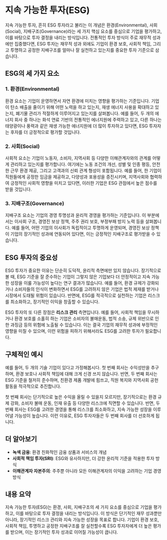 # 지속 가능한 투자(ESG)

지속 가능한 투자, 흔히 ESG 투자라고 불리는 이 개념은 환경(Environmental), 사회(Social), 지배구조(Governance)라는 세 가지 핵심 요소를 중심으로 기업을 평가하고, 이를 바탕으로 투자 결정을 내리는 방식입니다. 전통적인 투자 방식이 주로 재무적 성과에만 집중했다면, ESG 투자는 재무적 성과 외에도 기업이 환경 보호, 사회적 책임, 그리고 투명하고 공정한 지배구조를 얼마나 잘 실천하고 있는지를 중요한 투자 기준으로 삼습니다.

## ESG의 세 가지 요소

### 1. 환경(Environmental)
환경 요소는 기업이 운영하면서 자연 환경에 미치는 영향을 평가하는 기준입니다. 기업이 탄소 배출을 줄이기 위해 어떤 노력을 하고 있는지, 재생 에너지 사용을 확대하고 있는지, 폐기물 관리가 적절하게 이루어지고 있는지를 살펴봅니다. 예를 들어, 두 개의 에너지 회사 중 하나는 화석 연료 기반의 전통적인 에너지원에 주력하고 있고, 다른 하나는 태양광이나 풍력과 같은 재생 가능한 에너지원에 더 많이 투자하고 있다면, ESG 투자자는 후자를 더 긍정적으로 평가할 것입니다.

### 2. 사회(Social)
사회적 요소는 기업이 노동자, 소비자, 지역사회 등 다양한 이해관계자와의 관계를 어떻게 관리하고 있는지를 평가합니다. 여기에는 노동 조건의 개선, 성별 및 인종 평등, 안전한 근무 환경 제공, 그리고 고객과의 신뢰 관계 형성이 포함됩니다. 예를 들어, 한 기업이 직원들에게 공정한 임금을 제공하고, 다양성과 포용성을 증진시키며, 지역사회와 협력하여 긍정적인 사회적 영향을 미치고 있다면, 이러한 기업은 ESG 관점에서 높은 점수를 받을 것입니다.

### 3. 지배구조(Governance)
지배구조 요소는 기업의 경영 투명성과 윤리적 경영을 평가하는 기준입니다. 이 부분에서는 이사회 구조, 경영진 보상 정책, 주주 권리 보호, 부정부패 방지 노력 등을 살펴봅니다. 예를 들어, 어떤 기업의 이사회가 독립적이고 투명하게 운영되며, 경영진 보상 정책이 기업의 장기적인 성과에 연동되어 있다면, 이는 긍정적인 지배구조로 평가받을 수 있습니다.

## ESG 투자의 중요성

ESG 투자가 중요한 이유는 단순히 도덕적, 윤리적 측면에만 있지 않습니다. 장기적으로 볼 때, ESG 기준을 잘 준수하는 기업이 그렇지 않은 기업보다 더 안정적이고 지속 가능한 성장을 이룰 가능성이 높다는 연구 결과가 많습니다. 예를 들어, 환경 규제가 강화되거나 소비자들의 인식이 변화하면서 ESG를 고려하지 않은 기업은 법적 제재를 받거나 시장에서 도태될 위험이 있습니다. 반면에, ESG를 적극적으로 실천하는 기업은 리스크를 최소화하고, 장기적인 이익을 창출할 수 있습니다.

ESG 투자의 또 다른 장점은 **리스크 관리** 측면입니다. 예를 들어, 사회적 책임을 무시하거나 환경 보호를 소홀히 하는 기업은 소비자의 불매운동, 법적 소송, 규제 위반으로 인한 과징금 등의 위험에 노출될 수 있습니다. 이는 결국 기업의 재무적 성과에 부정적인 영향을 미칠 수 있으며, 이런 위험을 피하기 위해서라도 ESG를 고려한 투자가 필요합니다.

## 구체적인 예시

예를 들어, 두 개의 기술 기업이 있다고 가정해봅시다. 첫 번째 회사는 수익성만을 추구하며, 환경 보호나 사회적 책임에 대해 크게 신경 쓰지 않습니다. 반면, 두 번째 회사는 ESG 기준을 철저히 준수하며, 친환경 제품 개발에 힘쓰고, 직원 복지와 지역사회 공헌 활동을 적극적으로 추진합니다.

첫 번째 회사는 단기적으로 높은 수익을 올릴 수 있을지 모르지만, 장기적으로는 환경 규제 강화, 소비자 불매 운동, 인재 유출 등 다양한 리스크에 직면할 수 있습니다. 반면, 두 번째 회사는 ESG를 고려한 경영을 통해 리스크를 최소화하고, 지속 가능한 성장을 이루어낼 가능성이 높습니다. 이런 이유로, ESG 투자자들은 두 번째 회사를 더 선호하게 됩니다.

## 더 알아보기

- **녹색 금융**: 환경 친화적인 금융 상품과 서비스의 개념
- **사회적 책임 투자(SRI)**: ESG와 유사하지만, 더 강한 윤리적 기준을 적용한 투자 방식
- **이해관계자 자본주의**: 주주뿐 아니라 모든 이해관계자의 이익을 고려하는 기업 경영 방식

## 내용 요약

지속 가능한 투자(ESG)는 환경, 사회, 지배구조의 세 가지 요소를 중심으로 기업을 평가하고, 이를 바탕으로 투자 결정을 내리는 방식입니다. 이 방식은 단기적인 재무 성과뿐만 아니라, 장기적인 리스크 관리와 지속 가능한 성장을 목표로 합니다. 기업이 환경 보호, 사회적 책임, 투명하고 공정한 지배구조를 잘 실천할수록 ESG 투자자에게 더 높은 평가를 받으며, 이는 장기적인 투자 성과로 이어질 가능성이 큽니다.